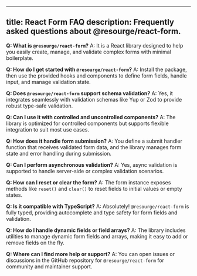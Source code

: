 ---
title: React Form FAQ
description: Frequently asked questions about @resourge/react-form.
-------------------------------------------------------------------

**Q: What is `@resourge/react-form`?**
A: It is a React library designed to help you easily create, manage, and validate complex forms with minimal boilerplate.

**Q: How do I get started with `@resourge/react-form`?**
A: Install the package, then use the provided hooks and components to define form fields, handle input, and manage validation state.

**Q: Does `@resourge/react-form` support schema validation?**
A: Yes, it integrates seamlessly with validation schemas like Yup or Zod to provide robust type-safe validation.

**Q: Can I use it with controlled and uncontrolled components?**
A: The library is optimized for controlled components but supports flexible integration to suit most use cases.

**Q: How does it handle form submission?**
A: You define a submit handler function that receives validated form data, and the library manages form state and error handling during submission.

**Q: Can I perform asynchronous validation?**
A: Yes, async validation is supported to handle server-side or complex validation scenarios.

**Q: How can I reset or clear the form?**
A: The form instance exposes methods like `reset()` and `clear()` to reset fields to initial values or empty states.

**Q: Is it compatible with TypeScript?**
A: Absolutely! `@resourge/react-form` is fully typed, providing autocomplete and type safety for form fields and validation.

**Q: How do I handle dynamic fields or field arrays?**
A: The library includes utilities to manage dynamic form fields and arrays, making it easy to add or remove fields on the fly.

**Q: Where can I find more help or support?**
A: You can open issues or discussions in the GitHub repository for `@resourge/react-form` for community and maintainer support.
